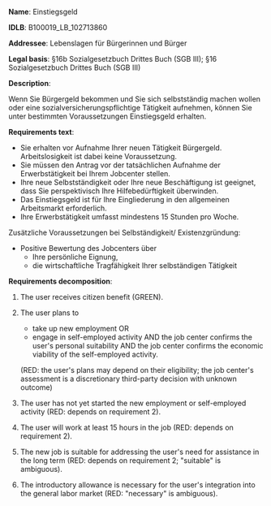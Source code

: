<b>Name</b>: Einstiegsgeld

<b>IDLB</b>: B100019_LB_102713860

<b>Addressee</b>: Lebenslagen für Bürgerinnen und Bürger

<b>Legal basis</b>: §16b Sozialgesetzbuch Drittes Buch (SGB III); §16 Sozialgesetzbuch Drittes Buch (SGB III)

<b>Description</b>: 

Wenn Sie Bürgergeld bekommen und Sie sich selbstständig machen wollen oder eine sozialversicherungspflichtige Tätigkeit aufnehmen, können Sie unter bestimmten Voraussetzungen Einstiegsgeld erhalten.

<b>Requirements text</b>:

  * Sie erhalten vor Aufnahme Ihrer neuen Tätigkeit Bürgergeld. Arbeitslosigkeit ist dabei keine Voraussetzung.
  * Sie müssen den Antrag vor der tatsächlichen Aufnahme der Erwerbstätigkeit bei Ihrem Jobcenter stellen.
  * Ihre neue Selbstständigkeit oder Ihre neue Beschäftigung ist geeignet, dass Sie perspektivisch Ihre Hilfebedürftigkeit überwinden.
  * Das Einstiegsgeld ist für Ihre Eingliederung in den allgemeinen Arbeitsmarkt erforderlich.
  * Ihre Erwerbstätigkeit umfasst mindestens 15 Stunden pro Woche.

Zusätzliche Voraussetzungen bei Selbständigkeit/ Existenzgründung:

  * Positive Bewertung des Jobcenters über 
    * Ihre persönliche Eignung,
    * die wirtschaftliche Tragfähigkeit Ihrer selbständigen Tätigkeit

<b>Requirements decomposition</b>:

1. The user receives citizen benefit (GREEN).
2. The user plans to
    - take up new employment OR
    - engage in self-employed activity AND the job center confirms the user's personal suitability AND the job center confirms the economic viability of the self-employed activity.
  
    (RED: the user's plans may depend on their eligibility; the job center's assessment is a discretionary third-party decision with unknown outcome)

3. The user has not yet started the new employment or self-employed activity (RED: depends on requirement 2).
4. The user will work at least 15 hours in the job (RED: depends on requirement 2).
5. The new job is suitable for addressing the user's need for assistance in the long term (RED: depends on requirement 2; "suitable" is ambiguous).
6. The introductory allowance is necessary for the user's integration into the general labor market (RED: "necessary" is ambiguous).